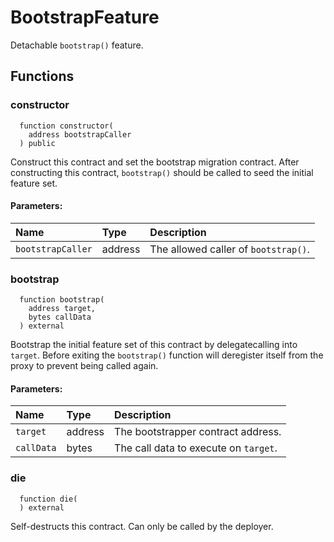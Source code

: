 # BootstrapFeature

Detachable `bootstrap()` feature.



## Functions
### constructor
```solidity
  function constructor(
    address bootstrapCaller
  ) public
```
Construct this contract and set the bootstrap migration contract.
        After constructing this contract, `bootstrap()` should be called
        to seed the initial feature set.


#### Parameters:
| Name | Type | Description                                                          |
| :--- | :--- | :------------------------------------------------------------------- |
|`bootstrapCaller` | address | The allowed caller of `bootstrap()`.

### bootstrap
```solidity
  function bootstrap(
    address target,
    bytes callData
  ) external
```
Bootstrap the initial feature set of this contract by delegatecalling
        into `target`. Before exiting the `bootstrap()` function will
        deregister itself from the proxy to prevent being called again.


#### Parameters:
| Name | Type | Description                                                          |
| :--- | :--- | :------------------------------------------------------------------- |
|`target` | address | The bootstrapper contract address.
|`callData` | bytes | The call data to execute on `target`.

### die
```solidity
  function die(
  ) external
```
Self-destructs this contract. Can only be called by the deployer.




